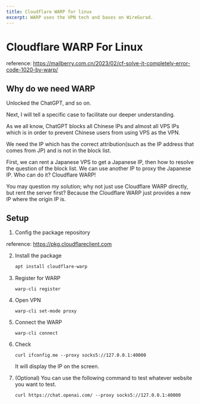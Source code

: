 ```yaml
---
title: Cloudflare WARP for linux
excerpt: WARP uses the VPN tech and bases on WireGurad.
---
```


# Cloudflare WARP For Linux

reference: https://mailberry.com.cn/2023/02/cf-solve-it-completely-error-code-1020-by-warp/

## Why do we need WARP

Unlocked the ChatGPT, and so on.

Next, I will tell a specific case to facilitate our deeper understanding.

As we all know, ChatGPT blocks all Chinese IPs and almost all VPS IPs which is in order to prevent Chinese users from using VPS as the VPN.

We need the IP which has the correct attribution(such as the IP address that comes from JP) and is not in the block list. 

First, we can rent a Japanese VPS to get a Japanese IP, then how to resolve the question of the block list. We can use another IP to proxy the Japanese IP. Who can do it? Cloudflare WARP!

You may question my solution; why not just use Cloudflare WARP directly, but rent the server first? Because the Cloudflare WARP just provides a new IP where the origin IP is.

## Setup

1. Config the package repository

reference: https://pkg.cloudflareclient.com

2. Install the package

    ```sh
    apt install cloudflare-warp
    ```

3. Register for WARP

   ```
   warp-cli register
   ```

4. Open VPN

   ```
   warp-cli set-mode proxy
   ```

5. Connect the WARP

   ```
   warp-cli connect
   ```

6. Check

   ```
   curl ifconfig.me --proxy socks5://127.0.0.1:40000
   ```

   It will display the IP on the screen.

7. (Optional) You can use the following command to test whatever website you want to test.

   ```
   curl https://chat.openai.com/ --proxy socks5://127.0.0.1:40000
   ```

   
